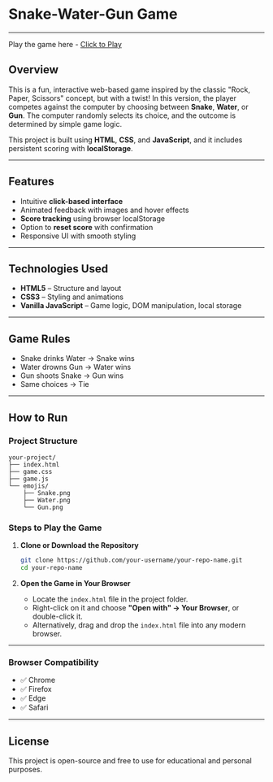 #  Snake-Water-Gun Game

---
Play the game here - [Click to Play](https://arunsai02.github.io/Snake_Water_Gun_Game/)

##  Overview

This is a fun, interactive web-based game inspired by the classic "Rock, Paper, Scissors" concept, but with a twist! In this version,
the player competes against the computer by choosing between **Snake**, **Water**, or **Gun**. The computer randomly selects its choice,
and the outcome is determined by simple game logic.

This project is built using **HTML**, **CSS**, and **JavaScript**, and it includes persistent scoring with **localStorage**.

---

##  Features

- Intuitive **click-based interface**
- Animated feedback with images and hover effects
- **Score tracking** using browser localStorage
- Option to **reset score** with confirmation
- Responsive UI with smooth styling

---

##  Technologies Used

- **HTML5** – Structure and layout
- **CSS3** – Styling and animations
- **Vanilla JavaScript** – Game logic, DOM manipulation, local storage

---

##  Game Rules

- Snake drinks Water → Snake wins 
- Water drowns Gun → Water wins 
- Gun shoots Snake → Gun wins 
- Same choices → Tie
  
---
## **How to Run**

### **Project Structure**
```
your-project/
├── index.html
├── game.css
├── game.js
└── emojis/
    ├── Snake.png
    ├── Water.png
    └── Gun.png
```

### **Steps to Play the Game**

1. **Clone or Download the Repository**
   ```bash
   git clone https://github.com/your-username/your-repo-name.git
   cd your-repo-name
   ```

2. **Open the Game in Your Browser**
   - Locate the `index.html` file in the project folder.
   - Right-click on it and choose **"Open with" → Your Browser**, or double-click it.
   - Alternatively, drag and drop the `index.html` file into any modern browser.

---

### **Browser Compatibility**

- ✅ Chrome
- ✅ Firefox
- ✅ Edge
- ✅ Safari

---

## **License**

This project is open-source and free to use for educational and personal purposes.
